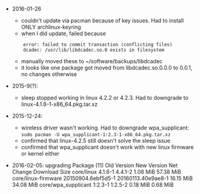 - 2016-01-26
    - couldn't update via pacman because of key issues. Had to install ONLY archlinux-keyring
    - when I did update, failed because 
    ```
        error: failed to commit transaction (conflicting files)
        dcadec: /usr/lib/libdcadec.so.0 exists in filesystem
    ```
    - manually moved these to ~/software/backups/libdcadec
    - it looks like one package got moved from libdcadec.so.0.0.0 to 0.0.1, no changes otherwise
    
- 2015-9(?):
    - sleep stopped working in linux 4.2.2 or 4.2.3. Had to downgrade to
        linux-4.1.6-1-x86_64.pkg.tar.xz
- 2015-12-24:
    - wireless driver wasn't working. Had to downgrade wpa_supplicant:
        `sudo pacman -U wpa_supplicant-1:2.3-1-x86_64.pkg.tar.xz`
    - confirmed that linux-4.2.5 still doesn't solve the sleep issue
    - confirmed that wpa_supplicant doesn't work with new linux firmware
        or kernel either
- 2016-02-05: upgrading
    Package (11)             Old Version         New Version         Net Change  Download Size
	core/linux               4.1.6-1             4.4.1-2               1.08 MiB      57.38 MiB
	core/linux-firmware      20150904.6ebf5d5-1  20160113.40e9ae8-1   16.15 MiB      34.08 MiB
	core/wpa_supplicant      1:2.3-1             1:2.5-2               0.18 MiB       0.68 MiB

